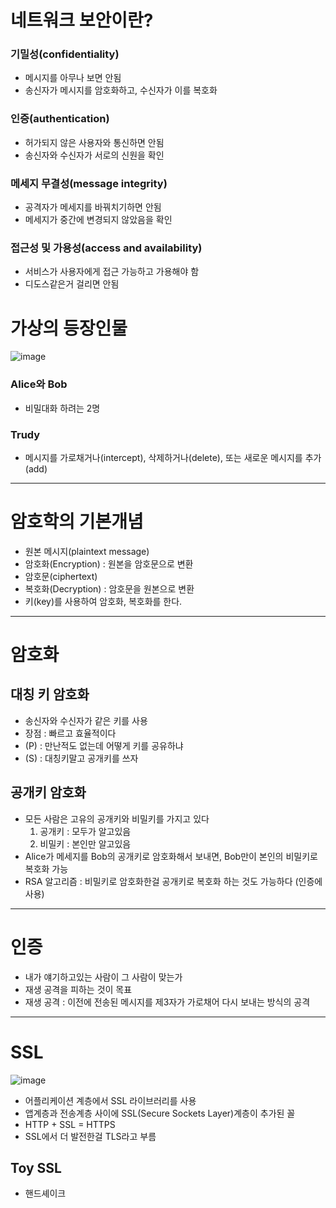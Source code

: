 # 네트워크 보안이란?
### 기밀성(confidentiality)
- 메시지를 아무나 보면 안됨
- 송신자가 메시지를 암호화하고, 수신자가 이를 복호화
### 인증(authentication)
- 허가되지 않은 사용자와 통신하면 안됨
- 송신자와 수신자가 서로의 신원을 확인
### 메세지 무결성(message integrity)
- 공격자가 메세지를 바꿔치기하면 안됨
- 메세지가 중간에 변경되지 않았음을 확인
### 접근성 및 가용성(access and availability)
- 서비스가 사용자에게 접근 가능하고 가용해야 함
- 디도스같은거 걸리면 안됨
# 가상의 등장인물
![image](https://github.com/user-attachments/assets/28e16a3e-ef4d-4acd-a0f2-1578a91b7b70)
### Alice와 Bob
- 비밀대화 하려는 2명
### Trudy
-  메시지를 가로채거나(intercept), 삭제하거나(delete), 또는 새로운 메시지를 추가(add)

---

# 암호학의 기본개념
- 원본 메시지(plaintext message)
- 암호화(Encryption) : 원본을 암호문으로 변환
- 암호문(ciphertext)
- 복호화(Decryption) : 암호문을 원본으로 변환
- 키(key)를 사용하여 암호화, 복호화를 한다.

---

# 암호화
## 대칭 키 암호화
- 송신자와 수신자가 같은 키를 사용
- 장점 : 빠르고 효율적이다
- (P) : 만난적도 없는데 어떻게 키를 공유하냐
- (S) : 대칭키말고 공개키를 쓰자
## 공개키 암호화
- 모든 사람은 고유의 공개키와 비밀키를 가지고 있다
  1. 공개키 : 모두가 알고있음
  2. 비밀키 : 본인만 알고있음
- Alice가 메세지를 Bob의 공개키로 암호화해서 보내면, Bob만이 본인의 비밀키로 복호화 가능
- RSA 알고리즘 : 비밀키로 암호화한걸 공개키로 복호화 하는 것도 가능하다 (인증에 사용)

---

# 인증
- 내가 얘기하고있는 사람이 그 사람이 맞는가
- 재생 공격을 피하는 것이 목표
- 재생 공격 : 이전에 전송된 메시지를 제3자가 가로채어 다시 보내는 방식의 공격

---

# SSL
![image](https://github.com/user-attachments/assets/13345445-ce72-4e22-9dce-4c7382e5899d)

- 어플리케이션 계층에서 SSL 라이브러리를 사용
- 앱계층과 전송계층 사이에 SSL(Secure Sockets Layer)계층이 추가된 꼴
- HTTP + SSL = HTTPS
- SSL에서 더 발전한걸 TLS라고 부름
## Toy SSL
- 핸드셰이크
